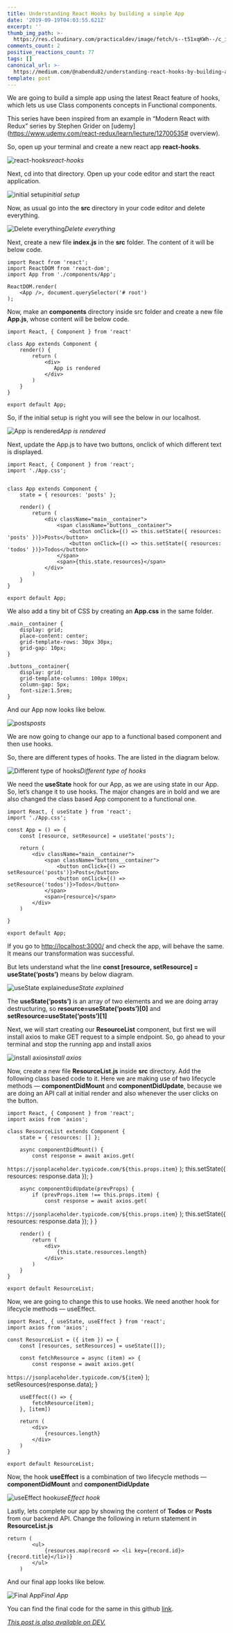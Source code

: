 ```yaml
---
title: Understanding React Hooks by building a simple App
date: '2019-09-19T04:03:55.621Z'
excerpt: ''
thumb_img_path: >-
  https://res.cloudinary.com/practicaldev/image/fetch/s--t51xqKWh--/c_imagga_scale,f_auto,fl_progressive,h_420,q_auto,w_1000/https://res.cloudinary.com/practicaldev/image/fetch/s--r7i-rbdW--/c_imagga_scale%2Cf_auto%2Cfl_progressive%2Ch_420%2Cq_auto%2Cw_1000/https://thepracticaldev.s3.amazonaws.com/i/hs5dnyga2wn3s7spe26t.jpeg
comments_count: 2
positive_reactions_count: 77
tags: []
canonical_url: >-
  https://medium.com/@nabendu82/understanding-react-hooks-by-building-a-simple-app-6ec754261140
template: post
---
```

We are going to build a simple app using the latest React feature of hooks, which lets us use Class components concepts in Functional components.

This series have been inspired from an example in “Modern React with Redux” series by Stephen Grider on [udemy](https://www.udemy.com/react-redux/learn/lecture/12700535# overview).

So, open up your terminal and create a new react app **react-hooks**.

![react-hooks](https://cdn-images-1.medium.com/max/2000/1*kuub7j19MDl6698g7l5GCA.png)*react-hooks*

Next, cd into that directory. Open up your code editor and start the react application.

![initial setup](https://cdn-images-1.medium.com/max/2000/1*hK9JqQG9EmzPPUO1_YS8jw.png)*initial setup*

Now, as usual go into the **src** directory in your code editor and delete everything.

![Delete everything](https://cdn-images-1.medium.com/max/2880/1*1mYBrJAjslMHWg2pMdD2gw.png)*Delete everything*

Next, create a new file **index.js** in the **src** folder. The content of it will be below code.

    import React from 'react';
    import ReactDOM from 'react-dom';
    import App from './components/App';
    
    ReactDOM.render(
        <App />, document.querySelector('# root')
    );

Now, make an **components** directory inside src folder and create a new file **App.js**, whose content will be below code.

    import React, { Component } from 'react'
    
    class App extends Component {
        render() {
            return (
                <div>
                   App is rendered
                </div>
            )
        }
    }
    
    export default App;

So, if the initial setup is right you will see the below in our localhost.

![App is rendered](https://cdn-images-1.medium.com/max/2880/1*m8kKlyfmrK0NwCoejTct_Q.png)*App is rendered*

Next, update the App.js to have two buttons, onclick of which different text is displayed.

    import React, { Component } from 'react';
    import './App.css';
    
    
    class App extends Component {
        state = { resources: 'posts' };
    
        render() {
            return (
                <div className="main__container">
                    <span className="buttons__container">
                        <button onClick={() => this.setState({ resources: 'posts' })}>Posts</button>
                        <button onClick={() => this.setState({ resources: 'todos' })}>Todos</button>
                    </span>
                    <span>{this.state.resources}</span>
                </div>
            )
        }
    }
    
    export default App;

We also add a tiny bit of CSS by creating an **App.css** in the same folder.

    .main__container {
        display: grid;
        place-content: center;
        grid-template-rows: 30px 30px;
        grid-gap: 10px;
    }
    
    .buttons__container{
        display: grid;
        grid-template-columns: 100px 100px;
        column-gap: 5px;
        font-size:1.5rem;
    }

And our App now looks like below.

![posts](https://cdn-images-1.medium.com/max/2880/1*prAZCqtoqWtP4CC1kNgsMQ.png)*posts*

We are now going to change our app to a functional based component and then use hooks.

So, there are different types of hooks. The are listed in the diagram below.

![Different type of hooks](https://cdn-images-1.medium.com/max/2000/1*oAX03V1Dko9avaj1mrvzfw.png)*Different type of hooks*

We need the **useState** hook for our App, as we are using state in our App. So, let’s change it to use hooks. The major changes are in bold and we are also changed the class based App component to a functional one.

    import React, { useState } from 'react';
    import './App.css';
    
    const App = () => {
        const [resource, setResource] = useState('posts');
    
        return (
            <div className="main__container">
                <span className="buttons__container">
                    <button onClick={() => setResource('posts')}>Posts</button>
                    <button onClick={() => setResource('todos')}>Todos</button>
                </span>
                <span>{resource}</span>
            </div>
        )
    
    }
    
    export default App;

If you go to [http://localhost:3000/](http://localhost:3000/) and check the app, will behave the same. It means our transformation was successful.

But lets understand what the line **const [resource, setResource] = useState(‘posts’)** means by below diagram.

![useState explained](https://cdn-images-1.medium.com/max/2000/1*fDh9b9uCHX9nM1umBbWCTQ.png)*useState explained*

The **useState(‘posts’)** is an array of two elements and we are doing array destructuring, so **resource=useState(‘posts’)[0]** and **setResource=useState(‘posts’)[1]**

Next, we will start creating our **ResourceList** component, but first we will install axios to make GET request to a simple endpoint. So, go ahead to your terminal and stop the running app and install axios

![install axios](https://cdn-images-1.medium.com/max/2000/1*2oSkmTMzm3vFb-dvvwXaJw.png)*install axios*

Now, create a new file **ResourceList.js** inside **src** directory. Add the following class based code to it. Here we are making use of two lifecycle methods — **componentDidMount** and **componentDidUpdate**, because we are doing an API call at initial render and also whenever the user clicks on the button.

    import React, { Component } from 'react';
    import axios from 'axios';
    
    class ResourceList extends Component {
        state = { resources: [] };
    
        async componentDidMount() {
            const response = await axios.get(
`https://jsonplaceholder.typicode.com/${this.props.item}`
);
            this.setState({ resources: response.data });
        }
    
        async componentDidUpdate(prevProps) {
            if (prevProps.item !== this.props.item) {
                const response = await axios.get(
`https://jsonplaceholder.typicode.com/${this.props.item}`
);
                this.setState({ resources: response.data });
            }
        }
    
        render() {
            return (
                <div>
                    {this.state.resources.length}
                </div>
            )
        }
    }
    
    export default ResourceList;

Now, we are going to change this to use hooks. We need another hook for lifecycle methods — useEffect.

    import React, { useState, useEffect } from 'react';
    import axios from 'axios';
    
    const ResourceList = ({ item }) => {
        const [resources, setResources] = useState([]);
    
        const fetchResource = async (item) => {
            const response = await axios.get(
`https://jsonplaceholder.typicode.com/${item}`
);
            setResources(response.data);
        }
    
        useEffect(() => {
            fetchResource(item);
        }, [item])
    
        return (
            <div>
                {resources.length}
            </div>
        )
    }
    
    export default ResourceList;

Now, the hook **useEffect** is a combination of two lifecycle methods — **componentDidMount** and **componentDidUpdate**

![useEffect hook](https://cdn-images-1.medium.com/max/2000/1*hR8U4F8aVXuPvVLiDPIHhA.png)*useEffect hook*

Lastly, lets complete our app by showing the content of **Todos** or **Posts** from our backend API. Change the following in return statement in **ResourceList.js**

    return (
            <ul>
                {resources.map(record => <li key={record.id}>{record.title}</li>)}
            </ul>
        )

And our final app looks like below.

![Final App](https://cdn-images-1.medium.com/max/2880/1*a2bBh8fnJTc96omXjPXUTA.png)*Final App*

You can find the final code for the same in this github [link](https://github.com/nabendu82/react-hooks).


*[This post is also available on DEV.](https://dev.to/nabendu82/understanding-react-hooks-by-building-a-simple-app-4i6d)*


<script>
const parent = document.getElementsByTagName('head')[0];
const script = document.createElement('script');
script.type = 'text/javascript';
script.src = 'https://cdnjs.cloudflare.com/ajax/libs/iframe-resizer/4.1.1/iframeResizer.min.js';
script.charset = 'utf-8';
script.onload = function() {
    window.iFrameResize({}, '.liquidTag');
};
parent.appendChild(script);
</script>    
